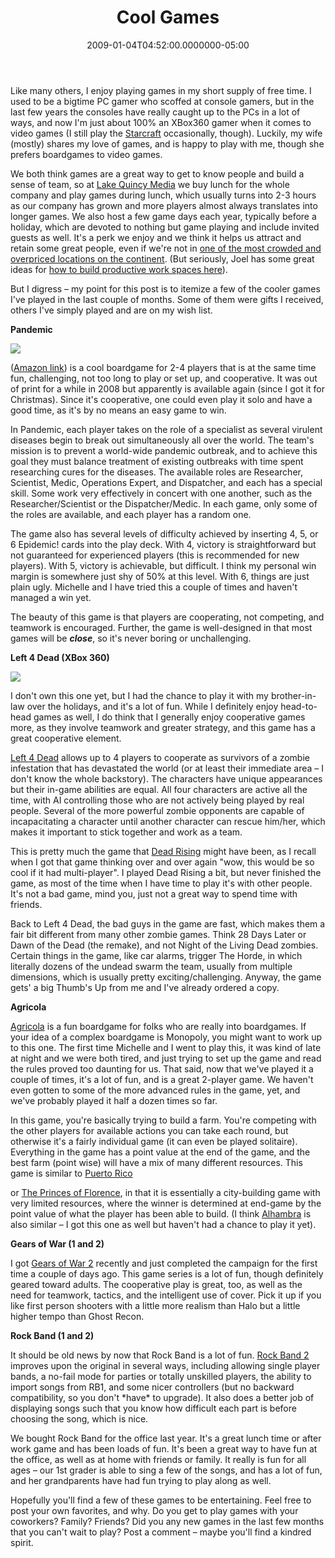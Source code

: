 ﻿---
title: Cool Games
date: "2009-01-04T04:52:00.0000000-05:00"
description: Like many others, I enjoy playing games in my short supply of free
featuredImage: img/cool-games-featured.png
---

Like many others, I enjoy playing games in my short supply of free time. I used to be a bigtime PC gamer who scoffed at console gamers, but in the last few years the consoles have really caught up to the PCs in a lot of ways, and now I'm just about 100% an XBox360 gamer when it comes to video games (I still play the [Starcraft](http://www.blizzard.com/us/starcraft/?rhtml=y) occasionally, though). Luckily, my wife (mostly) shares my love of games, and is happy to play with me, though she prefers boardgames to video games.

We both think games are a great way to get to know people and build a sense of team, so at [Lake Quincy Media](http://lakequincy.com/) we buy lunch for the whole company and play games during lunch, which usually turns into 2-3 hours as our company has grown and more players almost always translates into longer games. We also host a few game days each year, typically before a holiday, which are devoted to nothing but game playing and include invited guests as well. It's a perk we enjoy and we think it helps us attract and retain some great people, even if we're not in [one of the most crowded and overpriced locations on the continent](http://joelonsoftware.com/items/2008/12/29.html). (But seriously, Joel has some great ideas for [how to build productive work spaces here](http://joelonsoftware.com/articles/BionicOffice.html)).

But I digress – my point for this post is to itemize a few of the cooler games I've played in the last couple of months. Some of them were gifts I received, others I've simply played and are on my wish list.

**Pandemic**

![](/img/pandemic-1.jpg)

([Amazon link](http://www.amazon.com/gp/product/B0013OBXG2?ie=UTF8&tag=aspalliancecom&linkCode=as2&camp=1789&creative=390957&creativeASIN=B0013OBXG2)) is a cool boardgame for 2-4 players that is at the same time fun, challenging, not too long to play or set up, and cooperative. It was out of print for a while in 2008 but apparently is available again (since I got it for Christmas). Since it's cooperative, one could even play it solo and have a good time, as it's by no means an easy game to win.

In Pandemic, each player takes on the role of a specialist as several virulent diseases begin to break out simultaneously all over the world. The team's mission is to prevent a world-wide pandemic outbreak, and to achieve this goal they must balance treatment of existing outbreaks with time spent researching cures for the diseases. The available roles are Researcher, Scientist, Medic, Operations Expert, and Dispatcher, and each has a special skill. Some work very effectively in concert with one another, such as the Researcher/Scientist or the Dispatcher/Medic. In each game, only some of the roles are available, and each player has a random one.

The game also has several levels of difficulty achieved by inserting 4, 5, or 6 Epidemic! cards into the play deck. With 4, victory is straightforward but not guaranteed for experienced players (this is recommended for new players). With 5, victory is achievable, but difficult. I think my personal win margin is somewhere just shy of 50% at this level. With 6, things are just plain ugly. Michelle and I have tried this a couple of times and haven't managed a win yet.

The beauty of this game is that players are cooperating, not competing, and teamwork is encouraged. Further, the game is well-designed in that most games will be ***close***, so it's never boring or unchallenging.

**Left 4 Dead (XBox 360)**

![](/img/pandemic-2.jpg)

I don't own this one yet, but I had the chance to play it with my brother-in-law over the holidays, and it's a lot of fun. While I definitely enjoy head-to-head games as well, I do think that I generally enjoy cooperative games more, as they involve teamwork and greater strategy, and this game has a great cooperative element.

[Left 4 Dead](http://www.amazon.com/gp/product/B001EHD9GA?ie=UTF8&tag=aspalliancecom&linkCode=as2&camp=1789&creative=390957&creativeASIN=B001EHD9GA) allows up to 4 players to cooperate as survivors of a zombie infestation that has devastated the world (or at least their immediate area – I don't know the whole backstory). The characters have unique appearances but their in-game abilities are equal. All four characters are active all the time, with AI controlling those who are not actively being played by real people. Several of the more powerful zombie opponents are capable of incapacitating a character until another character can rescue him/her, which makes it important to stick together and work as a team.

This is pretty much the game that [Dead Rising](http://www.amazon.com/gp/product/B000F3AADE?ie=UTF8&tag=aspalliancecom&linkCode=as2&camp=1789&creative=390957&creativeASIN=B000F3AADE) might have been, as I recall when I got that game thinking over and over again "wow, this would be so cool if it had multi-player". I played Dead Rising a bit, but never finished the game, as most of the time when I have time to play it's with other people. It's not a bad game, mind you, just not a great way to spend time with friends.

Back to Left 4 Dead, the bad guys in the game are fast, which makes them a fair bit different from many other zombie games. Think 28 Days Later or Dawn of the Dead (the remake), and not Night of the Living Dead zombies. Certain things in the game, like car alarms, trigger The Horde, in which literally dozens of the undead swarm the team, usually from multiple dimensions, which is usually pretty exciting/challenging. Anyway, the game gets' a big Thumb's Up from me and I've already ordered a copy.

**Agricola**

[Agricola](http://boardgamegeek.com/game/31260) is a fun boardgame for folks who are really into boardgames. If your idea of a complex boardgame is Monopoly, you might want to work up to this one. The first time Michelle and I went to play this, it was kind of late at night and we were both tired, and just trying to set up the game and read the rules proved too daunting for us. That said, now that we've played it a couple of times, it's a lot of fun, and is a great 2-player game. We haven't even gotten to some of the more advanced rules in the game, yet, and we've probably played it half a dozen times so far.

In this game, you're basically trying to build a farm. You're competing with the other players for available actions you can take each round, but otherwise it's a fairly individual game (it can even be played solitaire). Everything in the game has a point value at the end of the game, and the best farm (point wise) will have a mix of many different resources. This game is similar to [Puerto Rico](http://boardgamegeek.com/game/3076)

or [The Princes of Florence](http://boardgamegeek.com/game/555), in that it is essentially a city-building game with very limited resources, where the winner is determined at end-game by the point value of what the player has been able to build. (I think [Alhambra](http://boardgamegeek.com/game/6249) is also similar – I got this one as well but haven't had a chance to play it yet).

**Gears of War (1 and 2)**

I got [Gears of War 2](http://www.amazon.com/gp/product/B001ELJDWA?ie=UTF8&tag=aspalliancecom&linkCode=as2&camp=1789&creative=390957&creativeASIN=B001ELJDWA) recently and just completed the campaign for the first time a couple of days ago. This game series is a lot of fun, though definitely geared toward adults. The cooperative play is great, too, as well as the need for teamwork, tactics, and the intelligent use of cover. Pick it up if you like first person shooters with a little more realism than Halo but a little higher tempo than Ghost Recon.

**Rock Band (1 and 2)**

It should be old news by now that Rock Band is a lot of fun. [Rock Band 2](http://www.amazon.com/gp/product/B001E8WQUY?ie=UTF8&tag=aspalliancecom&linkCode=as2&camp=1789&creative=390957&creativeASIN=B001E8WQUY) improves upon the original in several ways, including allowing single player bands, a no-fail mode for parties or totally unskilled players, the ability to import songs from RB1, and some nicer controllers (but no backward compatibility, so you don't \*have\* to upgrade). It also does a better job of displaying songs such that you know how difficult each part is before choosing the song, which is nice.

We bought Rock Band for the office last year. It's a great lunch time or after work game and has been loads of fun. It's been a great way to have fun at the office, as well as at home with friends or family. It really is fun for all ages – our 1st grader is able to sing a few of the songs, and has a lot of fun, and her grandparents have had fun trying to play along as well.



Hopefully you'll find a few of these games to be entertaining. Feel free to post your own favorites, and why. Do you get to play games with your coworkers? Family? Friends? Did you any new games in the last few months that you can't wait to play? Post a comment – maybe you'll find a kindred spirit.

